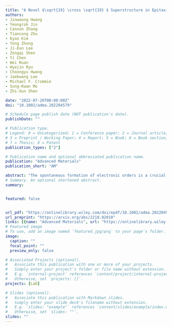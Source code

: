 ```yaml
---
title: "A Novel $\sqrt{19} \cross \sqrt{19} $ Superstructure in Epitaxially Grown $1T-TaTe_{2}$"
authors:
- Jinwoong Hwang
- Yeongrok Jin
- Canxun Zhang
- Tiancong Zhu
- Kyoo Kim
- Yong Zhong
- Ji‐Eun Lee
- Zongqi Shen
- Yi Chen
- Wei Ruan
- Hyejin Ryu
- Choongyu Hwang
- Jaekwang Lee
- Michael F. Crommie
- Sung‐Kwan Mo
- Zhi‐Xun Shen

date: "2022-07-28T00:00:00Z"
doi: "10.1002/adma.202204579"

# Schedule page publish date (NOT publication's date).
publishDate: ""

# Publication type.
# Legend: 0 = Uncategorized; 1 = Conference paper; 2 = Journal article;
# 3 = Preprint / Working Paper; 4 = Report; 5 = Book; 6 = Book section;
# 7 = Thesis; 8 = Patent
publication_types: ["2"]

# Publication name and optional abbreviated publication name.
publication: "Advanced Materials"
publication_short: "AM"

abstract: "The spontaneous formation of electronic orders is a crucial element for understanding complex quantum states and engineering heterostructures in 2D materials. A novel $\sqrt{19} \cross \sqrt{19}$ charge order in few-layer-thick $1T-TaTe_{2}$ transition metal dichalcogenide films grown by molecular beam epitaxy, which has not been realized, is report. The photoemission and scanning probe measurements demonstrate that monolayer $1T-TaTe_{2}$ exhibits a variety of metastable charge density wave orders, including the $\sqrt{19}\cross \sqrt{19}$ superstructure, which can be selectively stabilized by controlling the post-growth annealing temperature. Moreover, it is found that only the $\sqrt{19} \cross \sqrt{19}$ order persists in $1T-TaTe_{2}$ films thicker than a monolayer, up to 8 layers. The findings identify the previously unrealized novel electronic order in a much-studied transition metal dichalcogenide and provide a viable route to control it within the epitaxial growth process."
# Summary. An optional shortened abstract.
summary: 


featured: false


url_pdf: "https://onlinelibrary.wiley.com/doi/epdf/10.1002/adma.202204579"
url_preprint: "https://arxiv.org/abs/2210.02010"
links: [{name: "Advanced Materials", url: "https://onlinelibrary.wiley.com/doi/full/10.1002/adma.202204579"}]
# Featured image
# To use, add an image named `featured.jpg/png` to your page's folder. 
image:
  caption: ""
  focal_point: ""
  preview_only: false

# Associated Projects (optional).
#   Associate this publication with one or more of your projects.
#   Simply enter your project's folder or file name without extension.
#   E.g. `internal-project` references `content/project/internal-project/index.md`.
#   Otherwise, set `projects: []`.
projects: [LaO]

# Slides (optional).
#   Associate this publication with Markdown slides.
#   Simply enter your slide deck's filename without extension.
#   E.g. `slides: "example"` references `content/slides/example/index.md`.
#   Otherwise, set `slides: ""`.
slides: ""
---
```

